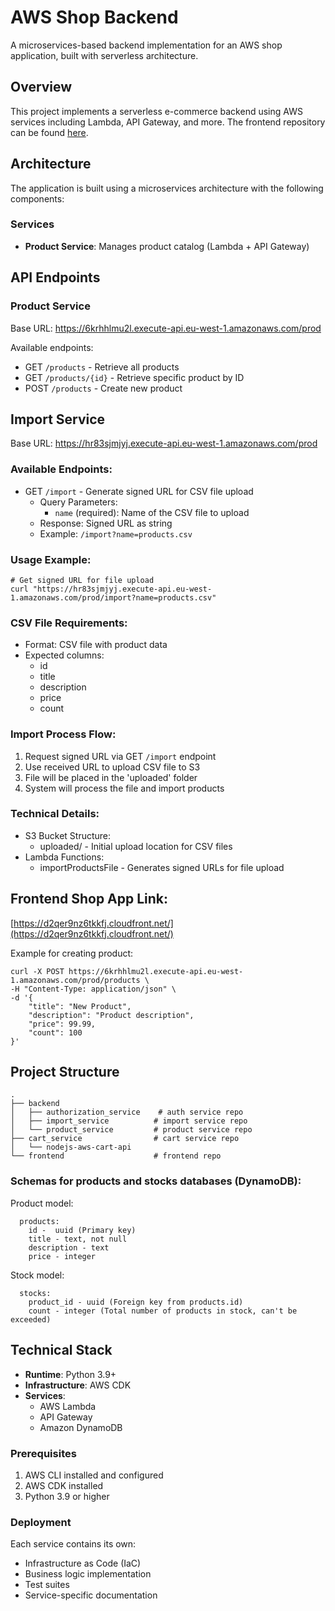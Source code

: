 # AWS Shop Backend

A microservices-based backend implementation for an AWS shop application, built with serverless architecture.

## Overview

This project implements a serverless e-commerce backend using AWS services including Lambda, API Gateway, and more. The frontend repository can be found [here](https://github.com/OlgaPrikhodko/nodejs-aws-shop-react).

## Architecture

The application is built using a microservices architecture with the following components:

### Services

- **Product Service**: Manages product catalog (Lambda + API Gateway)
<!-- - **Authorization Service**: Handles user authentication and authorization
- **Import Service**: Manages product import operations
- **Cart Service**: Handles shopping cart operations -->

## API Endpoints

### Product Service
Base URL: https://6krhhlmu2l.execute-api.eu-west-1.amazonaws.com/prod

Available endpoints:
- GET `/products` - Retrieve all products
- GET `/products/{id}` - Retrieve specific product by ID
- POST `/products` - Create new product


## Import Service
Base URL: https://hr83sjmjyj.execute-api.eu-west-1.amazonaws.com/prod

### Available Endpoints:
- GET `/import` - Generate signed URL for CSV file upload
  - Query Parameters:
    - `name` (required): Name of the CSV file to upload
  - Response: Signed URL as string
  - Example: `/import?name=products.csv`

### Usage Example:
```
# Get signed URL for file upload
curl "https://hr83sjmjyj.execute-api.eu-west-1.amazonaws.com/prod/import?name=products.csv"

```

### CSV File Requirements:
- Format: CSV file with product data
- Expected columns:
  - id
  - title
  - description
  - price
  - count

### Import Process Flow:
1. Request signed URL via GET `/import` endpoint
2. Use received URL to upload CSV file to S3
3. File will be placed in the 'uploaded' folder
4. System will process the file and import products

### Technical Details:
- S3 Bucket Structure:
  - uploaded/ - Initial upload location for CSV files
- Lambda Functions:
  - importProductsFile - Generates signed URLs for file upload


## Frontend Shop App Link:

[https://d2qer9nz6tkkfj.cloudfront.net/](https://d2qer9nz6tkkfj.cloudfront.net/)

Example for creating product:
```
curl -X POST https://6krhhlmu2l.execute-api.eu-west-1.amazonaws.com/prod/products \
-H "Content-Type: application/json" \
-d '{
    "title": "New Product",
    "description": "Product description",
    "price": 99.99,
    "count": 100
}'
```

## Project Structure

```
.
├── backend
│   ├── authorization_service    # auth service repo
│   ├── import_service          # import service repo
│   └── product_service         # product service repo
├── cart_service                # cart service repo
│   └── nodejs-aws-cart-api
└── frontend                    # frontend repo
```


### Schemas for products and stocks databases (DynamoDB):

Product model:

```
  products:
    id -  uuid (Primary key)
    title - text, not null
    description - text
    price - integer
```

Stock model:

```
  stocks:
    product_id - uuid (Foreign key from products.id)
    count - integer (Total number of products in stock, can't be exceeded)
```

## Technical Stack

- **Runtime**: Python 3.9+
- **Infrastructure**: AWS CDK
- **Services**:
  - AWS Lambda
  - API Gateway
  - Amazon DynamoDB


### Prerequisites

1. AWS CLI installed and configured
2. AWS CDK installed
3. Python 3.9 or higher

### Deployment

Each service contains its own:
- Infrastructure as Code (IaC)
- Business logic implementation
- Test suites
- Service-specific documentation




